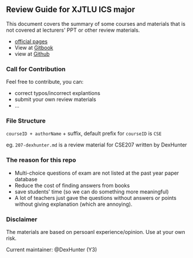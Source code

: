 ## Review Guide for XJTLU ICS major 

This document covers the summary of some courses and materials that is not covered at lecturers' PPT or other review materials.

* [official pages](https://notes.xjtlu.moe/)
* View at [Gitbook](https://www.gitbook.com/book/xjtlu-lug/ics-notes/details)
* view at [Github](https://github.com/xjtlu-lug/ics-notes)


### Call for Contribution

Feel free to contribute, you can:
* correct typos/incorrect explantions 
* submit your own review materials 
* ...

### File Structure

`courseID + authorName` + suffix, default prefix for `courseID` is `CSE`

eg. `207-dexhunter.md` is a review material for CSE207 written by DexHunter

### The reason for this repo
* Multi-choice questions of exam are not listed at the past year paper database
* Reduce the cost of finding answers from books
* save students' time (so we can do something more meaningful)
* A lot of teachers just gave the questions without answers or points without giving explanation (which are annoying).

### Disclaimer

The materials are based on persoanl experience/opinion. Use at your own risk.

Current maintainer:
@DexHunter (Y3)

